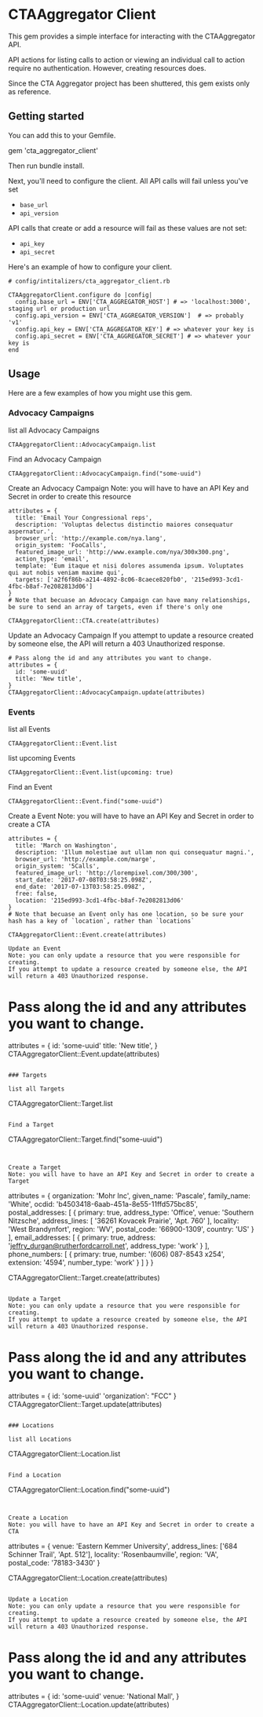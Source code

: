 # CTAAggregator Client

This gem provides a simple interface for interacting with the CTAAggregator API.

API actions for listing calls to action or viewing an individual
call to action require no authentication.  However, creating resources does.

Since the CTA Aggregator project has been shuttered, this gem exists only as reference.

## Getting started

You can add this to your Gemfile.

gem 'cta_aggregator_client'

Then run bundle install.

Next, you'll need to configure the client.  All API calls will fail unless you've set
* `base_url` 
* `api_version`  

API calls that create or add a resource will fail as these values are not set:
* `api_key` 
* `api_secret`  

Here's an example of how to configure your client.

```
# config/intitalizers/cta_aggregator_client.rb

CTAAggregatorClient.configure do |config|
  config.base_url = ENV['CTA_AGGREGATOR_HOST'] # => 'localhost:3000', staging url or production url
  config.api_version = ENV['CTA_AGGREGATOR_VERSION']  # => probably 'v1'
  config.api_key = ENV['CTA_AGGREGATOR_KEY'] # => whatever your key is
  config.api_secret = ENV['CTA_AGGREGATOR_SECRET'] # => whatever your key is
end
```


## Usage

Here are a few examples of how you might use this gem.

### Advocacy Campaigns

list all Advocacy Campaigns
```
CTAAggregatorClient::AdvocacyCampaign.list
```

Find an Advocacy Campaign
```
CTAAggregatorClient::AdvocacyCampaign.find("some-uuid")
```

Create an Advocacy Campaign
Note: you will have to have an API Key and Secret in order to create this resource
```
attributes = {
  title: 'Email Your Congressional reps',
  description: 'Voluptas delectus distinctio maiores consequatur aspernatur.',
  browser_url: 'http://example.com/nya.lang',
  origin_system: 'FooCalls',
  featured_image_url: 'http://www.example.com/nya/300x300.png',
  action_type: 'email',
  template: 'Eum itaque et nisi dolores assumenda ipsum. Voluptates qui aut nobis veniam maxime qui',
  targets: ['a2f6f86b-a214-4892-8c06-8caece820fb0', '215ed993-3cd1-4fbc-b8af-7e2082813d06']
}
# Note that becuase an Advocacy Campaign can have many relationships, be sure to send an array of targets, even if there's only one

CTAAggregatorClient::CTA.create(attributes)
```

Update an Advocacy Campaign
If you attempt to update a resource created by someone else, the API will return a 403 Unauthorized response.

```
# Pass along the id and any attributes you want to change.
attributes = {
  id: 'some-uuid'
  title: 'New title',
}
CTAAggregatorClient::AdvocacyCampaign.update(attributes)
```

###  Events

list all Events
```
CTAAggregatorClient::Event.list
```

list upcoming Events
```
CTAAggregatorClient::Event.list(upcoming: true)
```

Find an Event
```
CTAAggregatorClient::Event.find("some-uuid")
```


Create a Event
Note: you will have to have an API Key and Secret in order to create a CTA
```
attributes = {
  title: 'March on Washington',
  description: 'Illum molestiae aut ullam non qui consequatur magni.',
  browser_url: 'http://example.com/marge',
  origin_system: '5Calls',
  featured_image_url: 'http://lorempixel.com/300/300',
  start_date: '2017-07-08T03:58:25.098Z',
  end_date: '2017-07-13T03:58:25.098Z',
  free: false,
  location: '215ed993-3cd1-4fbc-b8af-7e2082813d06'
}
# Note that becuase an Event only has one location, so be sure your hash has a key of `location`, rather than `locations`

CTAAggregatorClient::Event.create(attributes)

Update an Event
Note: you can only update a resource that you were responsible for creating.
If you attempt to update a resource created by someone else, the API will return a 403 Unauthorized response.
```
# Pass along the id and any attributes you want to change.
attributes = {
  id: 'some-uuid'
  title: 'New title',
}
CTAAggregatorClient::Event.update(attributes)
```

### Targets

list all Targets
```
CTAAggregatorClient::Target.list
```

Find a Target
```
CTAAggregatorClient::Target.find("some-uuid")
```


Create a Target
Note: you will have to have an API Key and Secret in order to create a Target
```
attributes = {
  organization: 'Mohr Inc',
  given_name: 'Pascale',
  family_name: 'White',
  ocdid: 'b4503418-6aab-451a-8e55-11ffd575bc85',
  postal_addresses: [
  {
    primary: true,
    address_type: 'Office',
    venue: 'Southern Nitzsche',
    address_lines: [
      '36261 Kovacek Prairie',
      'Apt. 760'
    ],
    locality: 'West Brandynfort',
    region: 'WV',
    postal_code: '66900-1309',
    country: 'US'
     }
  ],
  email_addresses: [
    {
      primary: true,
      address: 'jeffry_durgan@rutherfordcarroll.net',
      address_type: 'work'
     }
  ],
  phone_numbers: [
     {
       primary: true,
       number: '(606) 087-8543 x254',
       extension: '4594',
       number_type: 'work'
      }
    ]
  }
}

CTAAggregatorClient::Target.create(attributes)
```

Update a Target
Note: you can only update a resource that you were responsible for creating.
If you attempt to update a resource created by someone else, the API will return a 403 Unauthorized response.
```
# Pass along the id and any attributes you want to change.
attributes = {
  id: 'some-uuid'
  'organization': "FCC"
}
CTAAggregatorClient::Target.update(attributes)
```

### Locations

list all Locations
```
CTAAggregatorClient::Location.list
```

Find a Location
```
CTAAggregatorClient::Location.find("some-uuid")
```


Create a Location
Note: you will have to have an API Key and Secret in order to create a CTA
```
attributes = {
  venue: 'Eastern Kemmer University',
  address_lines: ['684 Schinner Trail', 'Apt. 512'],
  locality: 'Rosenbaumville',
  region: 'VA',
  postal_code: '78183-3430'
}

CTAAggregatorClient::Location.create(attributes)
```

Update a Location
Note: you can only update a resource that you were responsible for creating.
If you attempt to update a resource created by someone else, the API will return a 403 Unauthorized response.
```
# Pass along the id and any attributes you want to change.
attributes = {
  id: 'some-uuid'
  venue: 'National Mall',
}
CTAAggregatorClient::Location.update(attributes)
```
